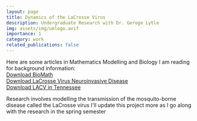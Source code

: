 ```yaml
---
layout: page
title: Dynamics of the LaCrosse Virus
description: Undergraduate Research with Dr. Geroge Lytle
img: assets/img/umlogo.avif
importance: 1
category: work
related_publications: false
---
```


Here are some articles in Mathematics Modelling and Biology I am reading for background information:  
[Download BioMath](https://raw.githubusercontent.com/benlebdaoui/benlebdaoui.github.io/main/assets/pdf/2018_BlackwoodChilds_LettersBioMath%20(2).pdf)  
[Download LaCrosse Virus Neuroinvasive Disease](https://raw.githubusercontent.com/benlebdaoui/benlebdaoui.github.io/main/assets/pdf/Day%20et%20al.%202023%20-%20La%20Crosse%20virus%20neuroinvasive%20disease%20-%20the%20kids%20are%20not%20alright.pdf)  
[Download LACV in Tennessee](https://raw.githubusercontent.com/benlebdaoui/benlebdaoui.github.io/main/assets/pdf/Cook%20et%20al%20LACV%20in%20TN%202021.pdf)  


Research involves modelling the transmission of the mosquito-borne disease called the LaCrosse virus
I'll update this project more as I go along with the research in the spring semester


